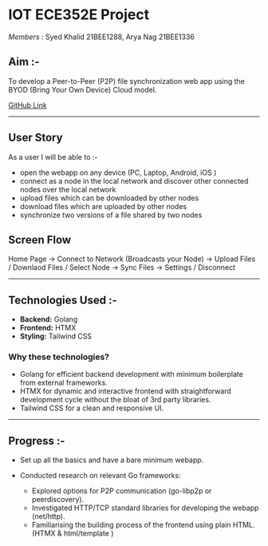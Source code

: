 # IOT ECE352E Project

_Members_ : Syed Khalid 21BEE1288, Arya Nag 21BEE1336

## Aim :-

To develop a Peer-to-Peer (P2P) file synchronization web app using the BYOD (Bring Your Own Device) Cloud model.

[GitHub Link](https://github.com/highsanburger/DraftSync)

---

## User Story

As a user I will be able to :-

- open the webapp on any device (PC, Laptop, Android, iOS )
- connect as a node in the local network and discover other connected nodes over the local network
- upload files which can be downloaded by other nodes
- download files which are uploaded by other nodes
- synchronize two versions of a file shared by two nodes

## Screen Flow

Home Page -> Connect to Network (Broadcasts your Node) -> Upload Files / Downlaod Files / Select Node -> Sync Files -> Settings / Disconnect

---

## Technologies Used :-

- **Backend:** Golang
- **Frontend:** HTMX
- **Styling:** Tailwind CSS

### Why these technologies?

- Golang for efficient backend development with minimum boilerplate from external frameworks.
- HTMX for dynamic and interactive frontend with straightforward development cycle without the bloat of 3rd party libraries.
- Tailwind CSS for a clean and responsive UI.

---

## Progress :-

- Set up all the basics and have a bare minimum webapp.

- Conducted research on relevant Go frameworks:
  - Explored options for P2P communication (go-libp2p or peerdiscovery).
  - Investigated HTTP/TCP standard libraries for developing the webapp (net/http).
  - Familiarising the building process of the frontend using plain HTML. (HTMX & html/template )
